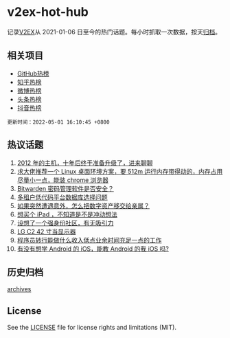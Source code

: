 # v2ex-hot-hub

 记录[V2EX](https://www.v2ex.com/)从 2021-01-06 日至今的热门话题。每小时抓取一次数据，按天[归档](archives)。
 
 ## 相关项目

- [GitHub热榜](https://github.com/lonnyzhang423/github-hot-hub)
- [知乎热榜](https://github.com/lonnyzhang423/zhihu-hot-hub)
- [微博热榜](https://github.com/lonnyzhang423/weibo-hot-hub)
- [头条热榜](https://github.com/lonnyzhang423/toutiao-hot-hub)
- [抖音热榜](https://github.com/lonnyzhang423/douyin-hot-hub)


 `更新时间：2022-05-01 16:10:45 +0800`

## 热议话题

1. [2012 年的主机，十年后终于准备升级了，进来聊聊](https://www.v2ex.com/t/850250)
1. [求大佬推荐一个 Linux 桌面环境方案，要 512m 运行内存带得动的，内存占用尽量小一点，能装 chrome 浏览器](https://www.v2ex.com/t/850299)
1. [Bitwarden 密码管理软件是否安全？](https://www.v2ex.com/t/850294)
1. [多租户低代码平台数据库选择问题](https://www.v2ex.com/t/850237)
1. [如果突然遭遇意外，怎么把数字资产移交给亲属？](https://www.v2ex.com/t/850319)
1. [想买个 iPad ，不知道是不是冲动想法](https://www.v2ex.com/t/850278)
1. [设想了一个强身份社区，有无吸引力](https://www.v2ex.com/t/850266)
1. [LG C2 42 寸当显示器](https://www.v2ex.com/t/850286)
1. [程序员转行能做什么收入低点业余时间充足一点的工作](https://www.v2ex.com/t/850303)
1. [有没有想学 Android 的 iOS，能教 Android 的我 iOS 吗?](https://www.v2ex.com/t/850283)

## 历史归档

[archives](archives)

## License

See the [LICENSE](LICENSE) file for license rights and limitations (MIT).
